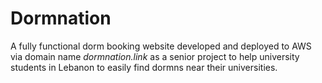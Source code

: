 # Dormnation
A fully functional dorm booking website developed and deployed to AWS via domain name *dormnation.link* as a senior project to help university students in Lebanon to easily find dormns near their universities.
